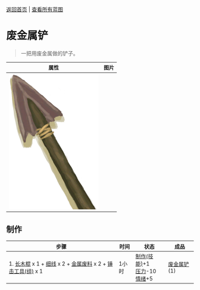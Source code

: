 [返回首页](index.md)   |  [查看所有蓝图](blueprint.md)
# 废金属铲  
> 一把用废金属做的铲子。  
  
  属性  |   图片   
 ----  |  ----:   
   |  ![](Sprite/ScrapShovel.png)   
  
## 制作  
步骤  |  时间  |  状态  |  成品  
----  |  ----  |  ----  |  ----  
1. [长木棍](StickLong.md) x 1 + [细线](CordFiber.md) x 2 + [金属废料](MetalScrap.md) x 2 + [锤击工具(组)](GpTag_Hammer.md) x 1  |  1小时  |  [制作(技能)](Skill_Crafting.md)+1<br>[压力](Stress.md)-10<br>[情绪](Morale.md)+5  |  [废金属铲](ShovelScrap.md)(1)  
